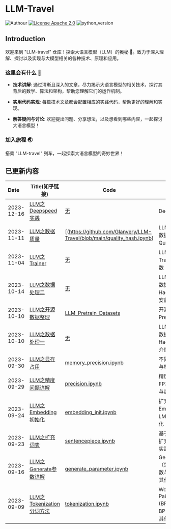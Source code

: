 # LLM-Travel  
![Authour](https://img.shields.io/badge/Author-Glan-red.svg) [![License Apache 2.0](https://img.shields.io/badge/license-Apache%202.0-blue.svg)](LICENSE) ![python_version](https://img.shields.io/badge/Python-3.x%2B-green.svg)


## Introduction

欢迎来到 "LLM-travel" 仓库！探索大语言模型（LLM）的奥秘 🚀。致力于深入理解、探讨以及实现与大模型相关的各种技术、原理和应用。

### 这里会有什么 🌟

- **技术讲解**: 通过清晰且深入的文章，尽力揭示大语言模型的相关技术，探讨其背后的数学、算法和架构，帮助您理解它们的运作机制。

- **实用代码实现**: 每篇技术文章都会配置相应的实践代码，帮助更好的理解和实现。

- **解答疑问与讨论**: 欢迎提出问题、分享想法，以及想看到哪些内容，一起探讨大语言模型！

### 加入旅程 🌏

搭乘 "LLM-travel" 列车，一起探索大语言模型的奇妙世界！

## 已更新内容

Date| Title(知乎链接)| Code| Note
:---|---|---|---
2023-12-16|[LLM之Deepspeed实践](https://www.zhihu.com/question/371094177/answer/3330130413)|[无]()|Deepspeed实践
2023-11-11|[LLM之数据质量](https://zhuanlan.zhihu.com/p/670365989)|[(https://github.com/Glanvery/LLM-Travel/blob/main/quality_hash.ipynb)|LLM大模型之大规模数据文本质量(Text Quality)实践一
2023-11-04|[LLM之Trainer](https://zhuanlan.zhihu.com/p/662619853)|[无]()|LLM大模型之Trainer以及训练参数
2023-10-14|[LLM之数据处理二](https://zhuanlan.zhihu.com/p/661421095)|[无]()|LLM大模型之大规模数据处理工具篇Hadoop-Spark集群安装
2023-10-10|[LLM之开源数据整理](https://www.zhihu.com/question/609604943/answer/3248054165)|[LLM_Pretrain_Datasets](https://github.com/Glanvery/LLM-Travel/blob/main/LLM_Pretrain_Datasets.md)|开源的可用于LLM Pretrain数据集
2023-10-10|[LLM之数据处理一](https://zhuanlan.zhihu.com/p/660806587)|[无]()|LLM大模型之大规模数据处理工具篇Hadoop-Spark集群介绍
2023-09-30|[LLM之显存占用](https://zhuanlan.zhihu.com/p/658343628)|[memory_precision.ipynb](https://github.com/Glanvery/LLM-Travel/blob/main/memory_precision.ipynb)|不同精度下显存占用与相互转换实践
2023-09-29|[LLM之精度问题详解](https://zhuanlan.zhihu.com/p/657886517)|[precision.ipynb](https://github.com/Glanvery/LLM-Travel/blob/main/precision.ipynb)|精度问题（FP16，FP32，BF16）详解与实践
2023-09-24|[LLM之Embedding初始化](https://zhuanlan.zhihu.com/p/656335338)|[embedding_init.ipynb](https://github.com/Glanvery/LLM-Travel/blob/main/embedding_init.ipynb)|扩充词表后Embedding和LM_head层的初始化
2023-09-23|[LLM之扩充词表](https://zhuanlan.zhihu.com/p/655281268)|[sentencepiece.ipynb](https://github.com/Glanvery/LLM-Travel/blob/main/sentencepiece.ipynb)|基于SentencePiece扩充LLaMa中文词表实践
2023-09-16|[LLM之Generate参数详解](https://zhuanlan.zhihu.com/p/653926703)|[generate_parameter.ipynb](https://github.com/Glanvery/LLM-Travel/blob/main/generate_parameter.ipynb)|Generate/Inference（生成/推理）中参数与解码策略原理及其代码实现
2023-09-09|[LLM之Tokenization分词方法](https://zhuanlan.zhihu.com/p/652520262)|[tokenization.ipynb](https://github.com/Glanvery/LLM-Travel/blob/main/tokenization.ipynb)|WordPiece，Byte-Pair Encoding (BPE)，Byte-level BPE(BBPE)原理及其代码实现
